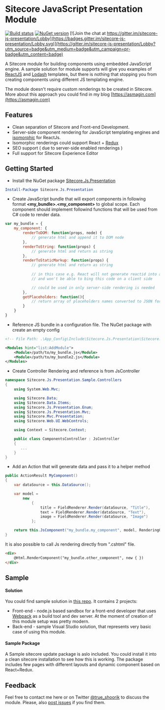 # Sitecore JavaScript Presentation Module

[![Build status](https://ci.appveyor.com/api/projects/status/w8k84te2f33xmmf9?svg=true)](https://ci.appveyor.com/project/asmagin/sitecore-js-presentation) [![NuGet version](http://img.shields.io/nuget/v/Sitecore.Js.Presentation.svg)](https://www.nuget.org/packages/Sitecore.Js.Presentation/)
[![Join the chat at https://gitter.im/sitecore-js-presentation/Lobby](https://badges.gitter.im/sitecore-js-presentation/Lobby.svg)](https://gitter.im/sitecore-js-presentation/Lobby?utm_source=badge&utm_medium=badge&utm_campaign=pr-badge&utm_content=badge)

A Sitecore module for building components using embedded JavaScript engine. A sample solution for module supports will give you examples of [ReactJS](https://facebook.github.io/react/) and [Lodash](https://lodash.com/) templates, but there is nothing that stopping you from creating components using different JS templating engine.

The module doesn't require custom renderings to be created in Sitecore. More about this approach you could find in my blog [https://asmagin.com](https://asmagin.com)

## Features
* Clean separation of Sitecore and Front-end Development.
* Server-side component rendering for JavaScript templating engines and [isomorphic](http://isomorphic.net/javascript) for ReactJs.
* Isomorphic renderings could support React + [Redux](http://redux.js.org/) 
* SEO support ( due to server-side enabled renderings )
* Full support for Sitecore Experience Editor

## Getting Started

- Install the NuGet package [Sitecore.Js.Presentation](https://www.nuget.org/packages/Sitecore.Js.Presentation/)
``` powershell
Install-Package Sitecore.Js.Presentation
```

- Create JavaScript bundle that will export components in following format **\<my_bundle\>.\<my_component\>** to global scope. Each component should implement followind functions that will be used from C# code to render data.
``` javascript
var my_bundle = {
    my_component: {
        renderToDOM: function(props, node) {
            // generate html and append it to DOM node
        },
        renderToString: function(props) {
            // generate html and return as string
        },
        renderToStaticMarkup: function(props) {
            // generate html and return as string
            
            // in this case e.g. React will not generate reactid into a DOM 
            // and won't be able to bing this code on a client side

            // could be used in only server-side rendering is needed
        },
        getPlaceholders: function(){
            // return array of placeholders names converted to JSON format
        }
    }
}
```

- Reference JS bundle in a configuration file. The NuGet package with create an empty config  
``` xml
<!-- File Path: .\App_Config\Include\Sitecore.Js.Presentation\Sitecore.Js.Presentation.config --> 

<Modules hint="list:AddModule">
    <Module>/path/to/my_bundle.js</Module>
    <Module>/path/to/my_bundle2.js</Module>
</Modules>
```

- Create Controller Rendering and reference is from JsController
``` csharp
namespace Sitecore.Js.Presentation.Sample.Controllers
{
    using System.Web.Mvc;

    using Sitecore.Data;
    using Sitecore.Data.Items;
    using Sitecore.Js.Presentation.Enum;
    using Sitecore.Js.Presentation.Mvc;
    using Sitecore.Mvc.Presentation;
    using Sitecore.Web.UI.WebControls;

    using Context = Sitecore.Context;

    public class ComponentsController : JsController
    {
       ...
    }
}
```

- Add an Action that will generate data and pass it to a helper method
``` csharp
public ActionResult MyComponent()
{
    var dataSource = this.DataSource();

    var model =
        new
            {
                title = FieldRenderer.Render(dataSource, "Title"),
                text = FieldRenderer.Render(dataSource, "Text"),
                image = FieldRenderer.Render(dataSource, "Image")
            };

    return this.JsComponent("my_bundle.my_component", model, RenderingOptions.ServerOnly);
}
```

It is also possible to call Js rendering directly from ".cshtml" file.
``` html
<div>
    @Html.RenderComponent("my_bundle.other_component", new { })
</div>
```

## Sample
#### Solution

You could find sample solution in [this repo](./sample). It contains 2 projects:
- Front-end - node.js based sandbox for a front-end developer that uses [Webpack](https://webpack.github.io/) as a build tool and dev server. At the moment of creation of this module setup was pretty modern.
- Back-end - sample Visual Studio solution, that represents very basic case of using this module.

#### Sample Package
A Sample sitecore update package is aslo included. You could install it into a clean sitecore installation to see how this is working. The package includes few pages with different layouts and dynamic component based on React+Redux.

## Feedback
Feel free to contact me here or on Twitter [@true_shoorik](https://twitter.com/true_shoorik) to discuss the module. Please, also [post issues](https://github.com/asmagin/sitecore-js-presentation/issues) if you find them. 